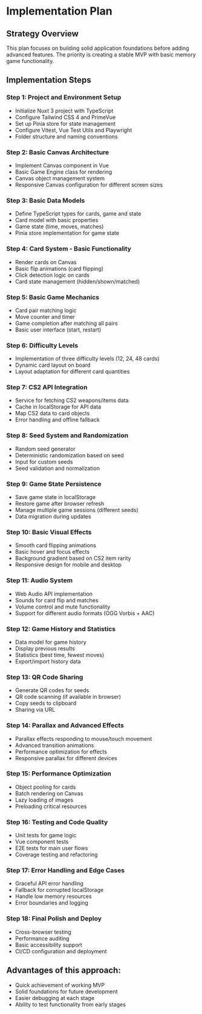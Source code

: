 # Implementation Plan

## Strategy Overview

This plan focuses on building solid application foundations before adding advanced features. The priority is creating a stable MVP with basic memory game functionality.

## Implementation Steps

### Step 1: Project and Environment Setup

- Initialize Nuxt 3 project with TypeScript
- Configure Tailwind CSS 4 and PrimeVue
- Set up Pinia store for state management
- Configure Vitest, Vue Test Utils and Playwright
- Folder structure and naming conventions

### Step 2: Basic Canvas Architecture

- Implement Canvas component in Vue
- Basic Game Engine class for rendering
- Canvas object management system
- Responsive Canvas configuration for different screen sizes

### Step 3: Basic Data Models

- Define TypeScript types for cards, game and state
- Card model with basic properties
- Game state (time, moves, matches)
- Pinia store implementation for game state

### Step 4: Card System - Basic Functionality

- Render cards on Canvas
- Basic flip animations (card flipping)
- Click detection logic on cards
- Card state management (hidden/shown/matched)

### Step 5: Basic Game Mechanics

- Card pair matching logic
- Move counter and timer
- Game completion after matching all pairs
- Basic user interface (start, restart)

### Step 6: Difficulty Levels

- Implementation of three difficulty levels (12, 24, 48 cards)
- Dynamic card layout on board
- Layout adaptation for different card quantities

### Step 7: CS2 API Integration

- Service for fetching CS2 weapons/items data
- Cache in localStorage for API data
- Map CS2 data to card objects
- Error handling and offline fallback

### Step 8: Seed System and Randomization

- Random seed generator
- Deterministic randomization based on seed
- Input for custom seeds
- Seed validation and normalization

### Step 9: Game State Persistence

- Save game state in localStorage
- Restore game after browser refresh
- Manage multiple game sessions (different seeds)
- Data migration during updates

### Step 10: Basic Visual Effects

- Smooth card flipping animations
- Basic hover and focus effects
- Background gradient based on CS2 item rarity
- Responsive design for mobile and desktop

### Step 11: Audio System

- Web Audio API implementation
- Sounds for card flip and matches
- Volume control and mute functionality
- Support for different audio formats (OGG Vorbis + AAC)

### Step 12: Game History and Statistics

- Data model for game history
- Display previous results
- Statistics (best time, fewest moves)
- Export/import history data

### Step 13: QR Code Sharing

- Generate QR codes for seeds
- QR code scanning (if available in browser)
- Copy seeds to clipboard
- Sharing via URL

### Step 14: Parallax and Advanced Effects

- Parallax effects responding to mouse/touch movement
- Advanced transition animations
- Performance optimization for effects
- Responsive parallax for different devices

### Step 15: Performance Optimization

- Object pooling for cards
- Batch rendering on Canvas
- Lazy loading of images
- Preloading critical resources

### Step 16: Testing and Code Quality

- Unit tests for game logic
- Vue component tests
- E2E tests for main user flows
- Coverage testing and refactoring

### Step 17: Error Handling and Edge Cases

- Graceful API error handling
- Fallback for corrupted localStorage
- Handle low memory resources
- Error boundaries and logging

### Step 18: Final Polish and Deploy

- Cross-browser testing
- Performance auditing
- Basic accessibility support
- CI/CD configuration and deployment

## Advantages of this approach:

- Quick achievement of working MVP
- Solid foundations for future development
- Easier debugging at each stage
- Ability to test functionality from early stages
